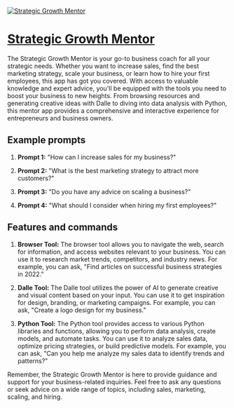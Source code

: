 [![Strategic Growth Mentor](https://files.oaiusercontent.com/file-UExaNJZ2ePq66N1QB9LRr0Kd?se=2123-10-16T12%3A11%3A57Z&sp=r&sv=2021-08-06&sr=b&rscc=max-age%3D31536000%2C%20immutable&rscd=attachment%3B%20filename%3D039d1ef6-bf73-49b1-b3cb-dcbb1460700b.png&sig=NORsqN37c5hKNAbTDrelOaUMbGT2B7uoNLH%2BN0pCOsc%3D)](https://chat.openai.com/g/g-jkjUiWJKn-strategic-growth-mentor)

# [Strategic Growth Mentor](https://chat.openai.com/g/g-jkjUiWJKn-strategic-growth-mentor)

The Strategic Growth Mentor is your go-to business coach for all your strategic needs. Whether you want to increase sales, find the best marketing strategy, scale your business, or learn how to hire your first employees, this app has got you covered. With access to valuable knowledge and expert advice, you'll be equipped with the tools you need to boost your business to new heights. From browsing resources and generating creative ideas with Dalle to diving into data analysis with Python, this mentor app provides a comprehensive and interactive experience for entrepreneurs and business owners.

## Example prompts

1. **Prompt 1:** "How can I increase sales for my business?"

2. **Prompt 2:** "What is the best marketing strategy to attract more customers?"

3. **Prompt 3:** "Do you have any advice on scaling a business?"

4. **Prompt 4:** "What should I consider when hiring my first employees?"

## Features and commands

1. **Browser Tool:** The browser tool allows you to navigate the web, search for information, and access websites relevant to your business. You can use it to research market trends, competitors, and industry news. For example, you can ask, "Find articles on successful business strategies in 2022."

2. **Dalle Tool:** The Dalle tool utilizes the power of AI to generate creative and visual content based on your input. You can use it to get inspiration for design, branding, or marketing campaigns. For example, you can ask, "Create a logo design for my business."

3. **Python Tool:** The Python tool provides access to various Python libraries and functions, allowing you to perform data analysis, create models, and automate tasks. You can use it to analyze sales data, optimize pricing strategies, or build predictive models. For example, you can ask, "Can you help me analyze my sales data to identify trends and patterns?"

Remember, the Strategic Growth Mentor is here to provide guidance and support for your business-related inquiries. Feel free to ask any questions or seek advice on a wide range of topics, including sales, marketing, scaling, and hiring.